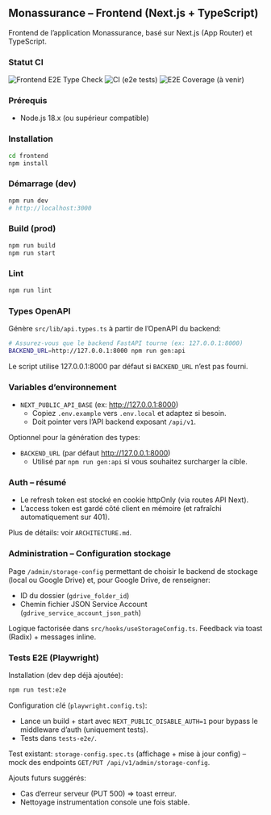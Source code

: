 ## Monassurance – Frontend (Next.js + TypeScript)

Frontend de l’application Monassurance, basé sur Next.js (App Router) et TypeScript.

### Statut CI

![Frontend E2E Type Check](https://github.com/lwilly3/monassurance/actions/workflows/frontend-e2e-typecheck.yml/badge.svg)
![CI (e2e tests)](https://github.com/lwilly3/monassurance/actions/workflows/ci.yml/badge.svg)
![E2E Coverage (à venir)](https://img.shields.io/badge/e2e--coverage-pending-lightgrey)

### Prérequis
- Node.js 18.x (ou supérieur compatible)

### Installation
```bash
cd frontend
npm install
```

### Démarrage (dev)
```bash
npm run dev
# http://localhost:3000
```

### Build (prod)
```bash
npm run build
npm run start
```

### Lint
```bash
npm run lint
```

### Types OpenAPI
Génère `src/lib/api.types.ts` à partir de l’OpenAPI du backend:
```bash
# Assurez-vous que le backend FastAPI tourne (ex: 127.0.0.1:8000)
BACKEND_URL=http://127.0.0.1:8000 npm run gen:api
```
Le script utilise 127.0.0.1:8000 par défaut si `BACKEND_URL` n’est pas fourni.

### Variables d’environnement
- `NEXT_PUBLIC_API_BASE` (ex: http://127.0.0.1:8000)
	- Copiez `.env.example` vers `.env.local` et adaptez si besoin.
	- Doit pointer vers l’API backend exposant `/api/v1`.

Optionnel pour la génération des types:
- `BACKEND_URL` (par défaut http://127.0.0.1:8000)
	- Utilisé par `npm run gen:api` si vous souhaitez surcharger la cible.

### Auth – résumé
- Le refresh token est stocké en cookie httpOnly (via routes API Next).
- L’access token est gardé côté client en mémoire (et rafraîchi automatiquement sur 401).

Plus de détails: voir `ARCHITECTURE.md`.

### Administration – Configuration stockage

Page `/admin/storage-config` permettant de choisir le backend de stockage (local ou Google Drive) et, pour Google Drive, de renseigner:
- ID du dossier (`gdrive_folder_id`)
- Chemin fichier JSON Service Account (`gdrive_service_account_json_path`)

Logique factorisée dans `src/hooks/useStorageConfig.ts`. Feedback via toast (Radix) + messages inline.

### Tests E2E (Playwright)

Installation (dev dep déjà ajoutée):
```bash
npm run test:e2e
```
Configuration clé (`playwright.config.ts`):
- Lance un build + start avec `NEXT_PUBLIC_DISABLE_AUTH=1` pour bypass le middleware d’auth (uniquement tests).
- Tests dans `tests-e2e/`.

Test existant: `storage-config.spec.ts` (affichage + mise à jour config) – mock des endpoints `GET/PUT /api/v1/admin/storage-config`.

Ajouts futurs suggérés:
- Cas d’erreur serveur (PUT 500) => toast erreur.
- Nettoyage instrumentation console une fois stable.

